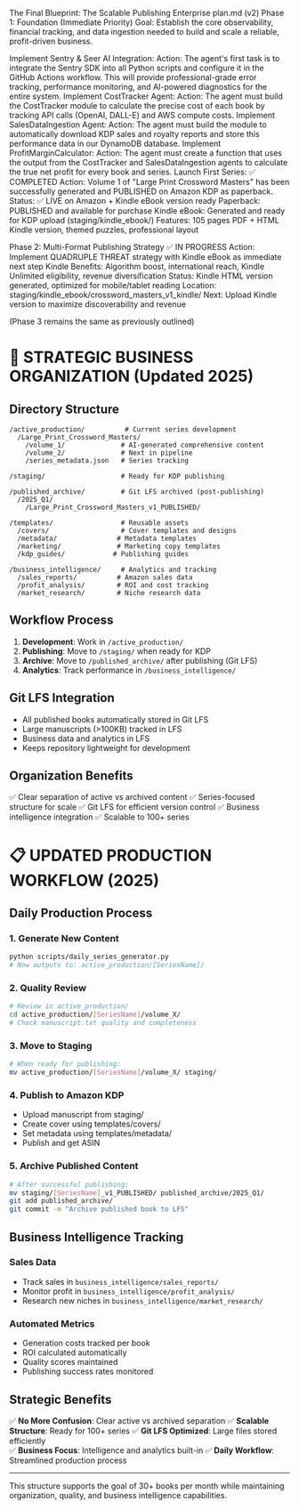 The Final Blueprint: The Scalable Publishing Enterprise plan.md (v2)
Phase 1: Foundation (Immediate Priority)
Goal: Establish the core observability, financial tracking, and data ingestion needed to build and scale a reliable, profit-driven business.

Implement Sentry & Seer AI Integration:
Action: The agent's first task is to integrate the Sentry SDK into all Python scripts and configure it in the GitHub Actions workflow. This will provide professional-grade error tracking, performance monitoring, and AI-powered diagnostics for the entire system.
Implement CostTracker Agent:
Action: The agent must build the CostTracker module to calculate the precise cost of each book by tracking API calls (OpenAI, DALL-E) and AWS compute costs.
Implement SalesDataIngestion Agent:
Action: The agent must build the module to automatically download KDP sales and royalty reports and store this performance data in our DynamoDB database.
Implement ProfitMarginCalculator:
Action: The agent must create a function that uses the output from the CostTracker and SalesDataIngestion agents to calculate the true net profit for every book and series.
Launch First Series: ✅ COMPLETED
Action: Volume 1 of "Large Print Crossword Masters" has been successfully generated and PUBLISHED on Amazon KDP as paperback.
Status: ✅ LIVE on Amazon + Kindle eBook version ready
Paperback: PUBLISHED and available for purchase
Kindle eBook: Generated and ready for KDP upload (staging/kindle_ebook/)
Features: 105 pages PDF + HTML Kindle version, themed puzzles, professional layout

Phase 2: Multi-Format Publishing Strategy ✅ IN PROGRESS
Action: Implement QUADRUPLE THREAT strategy with Kindle eBook as immediate next step
Kindle Benefits: Algorithm boost, international reach, Kindle Unlimited eligibility, revenue diversification
Status: Kindle HTML version generated, optimized for mobile/tablet reading
Location: staging/kindle_ebook/crossword_masters_v1_kindle/
Next: Upload Kindle version to maximize discoverability and revenue

(Phase 3 remains the same as previously outlined)


# 📁 STRATEGIC BUSINESS ORGANIZATION (Updated 2025)

## Directory Structure
```
/active_production/          # Current series development
  /Large_Print_Crossword_Masters/
    /volume_1/              # AI-generated comprehensive content
    /volume_2/              # Next in pipeline
    /series_metadata.json   # Series tracking
    
/staging/                   # Ready for KDP publishing
  
/published_archive/         # Git LFS archived (post-publishing)
  /2025_Q1/
    /Large_Print_Crossword_Masters_v1_PUBLISHED/
    
/templates/                 # Reusable assets
  /covers/                  # Cover templates and designs
  /metadata/               # Metadata templates
  /marketing/              # Marketing copy templates
  /kdp_guides/            # Publishing guides
  
/business_intelligence/     # Analytics and tracking
  /sales_reports/          # Amazon sales data
  /profit_analysis/        # ROI and cost tracking
  /market_research/        # Niche research data
```

## Workflow Process
1. **Development**: Work in `/active_production/`
2. **Publishing**: Move to `/staging/` when ready for KDP
3. **Archive**: Move to `/published_archive/` after publishing (Git LFS)
4. **Analytics**: Track performance in `/business_intelligence/`

## Git LFS Integration
- All published books automatically stored in Git LFS
- Large manuscripts (>100KB) tracked in LFS
- Business data and analytics in LFS
- Keeps repository lightweight for development

## Organization Benefits
✅ Clear separation of active vs archived content
✅ Series-focused structure for scale
✅ Git LFS for efficient version control
✅ Business intelligence integration
✅ Scalable to 100+ series



# 📋 UPDATED PRODUCTION WORKFLOW (2025)

## Daily Production Process

### 1. Generate New Content
```bash
python scripts/daily_series_generator.py
# Now outputs to: active_production/[SeriesName]/
```

### 2. Quality Review
```bash
# Review in active_production/
cd active_production/[SeriesName]/volume_X/
# Check manuscript.txt quality and completeness
```

### 3. Move to Staging
```bash
# When ready for publishing:
mv active_production/[SeriesName]/volume_X/ staging/
```

### 4. Publish to Amazon KDP
- Upload manuscript from staging/
- Create cover using templates/covers/
- Set metadata using templates/metadata/
- Publish and get ASIN

### 5. Archive Published Content
```bash
# After successful publishing:
mv staging/[SeriesName]_v1_PUBLISHED/ published_archive/2025_Q1/
git add published_archive/
git commit -m "Archive published book to LFS"
```

## Business Intelligence Tracking

### Sales Data
- Track sales in `business_intelligence/sales_reports/`
- Monitor profit in `business_intelligence/profit_analysis/`
- Research new niches in `business_intelligence/market_research/`

### Automated Metrics
- Generation costs tracked per book
- ROI calculated automatically
- Quality scores maintained
- Publishing success rates monitored

## Strategic Benefits

✅ **No More Confusion**: Clear active vs archived separation
✅ **Scalable Structure**: Ready for 100+ series
✅ **Git LFS Optimized**: Large files stored efficiently  
✅ **Business Focus**: Intelligence and analytics built-in
✅ **Daily Workflow**: Streamlined production process

---

This structure supports the goal of 30+ books per month while maintaining
organization, quality, and business intelligence capabilities.
